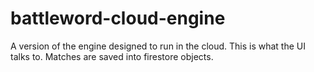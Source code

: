 # battleword-cloud-engine
A version of the engine designed to run in the cloud. This is what the UI talks to. Matches are saved into firestore objects.
